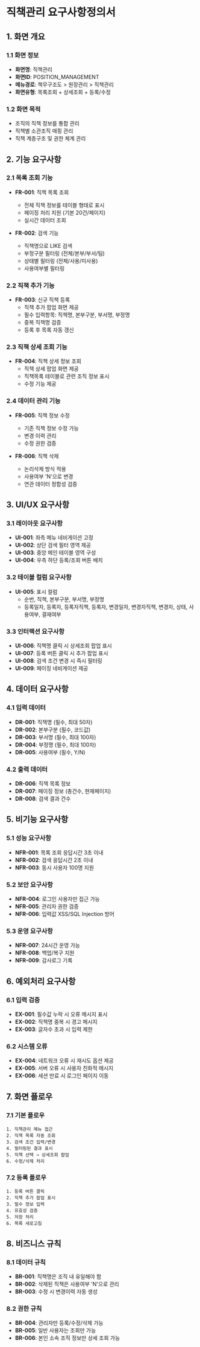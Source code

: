 # 직책관리 요구사항정의서

## 1. 화면 개요

### 1.1 화면 정보
- **화면명**: 직책관리
- **화면ID**: POSITION_MANAGEMENT
- **메뉴경로**: 책무구조도 > 원장관리 > 직책관리
- **화면유형**: 목록조회 + 상세조회 + 등록/수정

### 1.2 화면 목적
- 조직의 직책 정보를 통합 관리
- 직책별 소관조직 매핑 관리
- 직책 계층구조 및 권한 체계 관리

## 2. 기능 요구사항

### 2.1 목록 조회 기능
- **FR-001**: 직책 목록 조회
  - 전체 직책 정보를 테이블 형태로 표시
  - 페이징 처리 지원 (기본 20건/페이지)
  - 실시간 데이터 조회

- **FR-002**: 검색 기능
  - 직책명으로 LIKE 검색
  - 부정구분 필터링 (전체/본부/부서/팀)
  - 상태별 필터링 (전체/사용/미사용)
  - 사용여부별 필터링

### 2.2 직책 추가 기능
- **FR-003**: 신규 직책 등록
  - 직책 추가 팝업 화면 제공
  - 필수 입력항목: 직책명, 본부구분, 부서명, 부정명
  - 중복 직책명 검증
  - 등록 후 목록 자동 갱신

### 2.3 직책 상세 조회 기능
- **FR-004**: 직책 상세 정보 조회
  - 직책 상세 팝업 화면 제공
  - 직책목록 테이블로 관련 조직 정보 표시
  - 수정 기능 제공

### 2.4 데이터 관리 기능
- **FR-005**: 직책 정보 수정
  - 기존 직책 정보 수정 가능
  - 변경 이력 관리
  - 수정 권한 검증

- **FR-006**: 직책 삭제
  - 논리삭제 방식 적용
  - 사용여부 'N'으로 변경
  - 연관 데이터 정합성 검증

## 3. UI/UX 요구사항

### 3.1 레이아웃 요구사항
- **UI-001**: 좌측 메뉴 네비게이션 고정
- **UI-002**: 상단 검색 필터 영역 제공
- **UI-003**: 중앙 메인 테이블 영역 구성
- **UI-004**: 우측 하단 등록/조회 버튼 배치

### 3.2 테이블 컬럼 요구사항
- **UI-005**: 표시 컬럼
  - 순번, 직책, 본부구분, 부서명, 부정명
  - 등록일자, 등록자, 등록자직책, 등록자, 변경일자, 변경자직책, 변경자, 상태, 사용여부, 결재여부

### 3.3 인터랙션 요구사항
- **UI-006**: 직책명 클릭 시 상세조회 팝업 표시
- **UI-007**: 등록 버튼 클릭 시 추가 팝업 표시
- **UI-008**: 검색 조건 변경 시 즉시 필터링
- **UI-009**: 페이징 네비게이션 제공

## 4. 데이터 요구사항

### 4.1 입력 데이터
- **DR-001**: 직책명 (필수, 최대 50자)
- **DR-002**: 본부구분 (필수, 코드값)
- **DR-003**: 부서명 (필수, 최대 100자)
- **DR-004**: 부정명 (필수, 최대 100자)
- **DR-005**: 사용여부 (필수, Y/N)

### 4.2 출력 데이터
- **DR-006**: 직책 목록 정보
- **DR-007**: 페이징 정보 (총건수, 현재페이지)
- **DR-008**: 검색 결과 건수

## 5. 비기능 요구사항

### 5.1 성능 요구사항
- **NFR-001**: 목록 조회 응답시간 3초 이내
- **NFR-002**: 검색 응답시간 2초 이내
- **NFR-003**: 동시 사용자 100명 지원

### 5.2 보안 요구사항
- **NFR-004**: 로그인 사용자만 접근 가능
- **NFR-005**: 관리자 권한 검증
- **NFR-006**: 입력값 XSS/SQL Injection 방어

### 5.3 운영 요구사항
- **NFR-007**: 24시간 운영 가능
- **NFR-008**: 백업/복구 지원
- **NFR-009**: 감사로그 기록

## 6. 예외처리 요구사항

### 6.1 입력 검증
- **EX-001**: 필수값 누락 시 오류 메시지 표시
- **EX-002**: 직책명 중복 시 경고 메시지
- **EX-003**: 글자수 초과 시 입력 제한

### 6.2 시스템 오류
- **EX-004**: 네트워크 오류 시 재시도 옵션 제공
- **EX-005**: 서버 오류 시 사용자 친화적 메시지
- **EX-006**: 세션 만료 시 로그인 페이지 이동

## 7. 화면 플로우

### 7.1 기본 플로우
```
1. 직책관리 메뉴 접근
2. 직책 목록 자동 조회
3. 검색 조건 입력/변경
4. 필터링된 결과 표시
5. 직책 선택 → 상세조회 팝업
6. 수정/삭제 처리
```

### 7.2 등록 플로우
```
1. 등록 버튼 클릭
2. 직책 추가 팝업 표시
3. 필수 정보 입력
4. 유효성 검증
5. 저장 처리
6. 목록 새로고침
```

## 8. 비즈니스 규칙

### 8.1 데이터 규칙
- **BR-001**: 직책명은 조직 내 유일해야 함
- **BR-002**: 삭제된 직책은 사용여부 'N'으로 관리
- **BR-003**: 수정 시 변경이력 자동 생성

### 8.2 권한 규칙
- **BR-004**: 관리자만 등록/수정/삭제 가능
- **BR-005**: 일반 사용자는 조회만 가능
- **BR-006**: 본인 소속 조직 정보만 상세 조회 가능